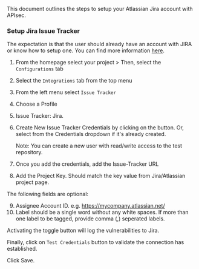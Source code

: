 This document outlines the steps to setup your Atlassian Jira account with APIsec.  

### **Setup Jira Issue Tracker**

The expectation is that the user should already have an account with JIRA or know how to setup one.  You can find more information <a href="https://confluence.atlassian.com/jirakb/how-to-find-your-site-url-to-set-up-the-jira-data-center-and-server-mobile-app-954244798.html">here</a>.

1. From the homepage select your project > Then, select the `Configurations` tab 
2. Select the `Integrations` tab from the top menu
3. From the left menu select `Issue Tracker`
4. Choose a Profile
5. Issue Tracker:  Jira.  
6. Create New Issue Tracker Credentials by clicking on the button.  Or, select from the Credentials dropdown if it's already created.

   Note: You can create a new user with read/write access to the test repository.

7. Once you add the credentials, add the Issue-Tracker URL
8. Add the Project Key.  Should match the key value from Jira/Atlassian project page.

The following fields are optional:

9. Assignee Account ID. e.g. https://mycompany.atlassian.net/
10. Label should be a single word without any white spaces. If more than one label to be tagged, provide comma (,) seperated labels.

Activating the toggle button will log the vulnerabilities to Jira.

Finally, click on `Test Credentials` button to validate the connection has established.

Click Save.

